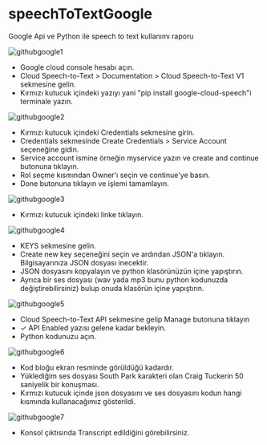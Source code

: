 # speechToTextGoogle
Google Api ve Python ile speech to text kullanımı raporu

![githubgoogle1](https://github.com/emredogan7878/speechToTextGoogle/assets/112003747/68c38a99-f32e-4cc2-8772-9656c702ceff)

* Google cloud console hesabı açın.
* Cloud Speech-to-Text > Documentation > Cloud Speech-to-Text V1 sekmesine gelin.
* Kırmızı kutucuk içindeki yazıyı yani "pip install google-cloud-speech"i terminale yazın.


![githubgoogle2](https://github.com/emredogan7878/speechToTextGoogle/assets/112003747/25fdb71a-3727-4e16-a7cd-e238fb88fedd)

* Kırmızı kutucuk içindeki Credentials sekmesine girin.
* Credentials sekmesinde Create Credentials > Service Account seçeneğine gidin.
* Service account ismine örneğin myservice yazın ve create and continue butonuna tıklayın.
* Rol seçme kısmından Owner'ı seçin ve continue'ye basın.
* Done butonuna tıklayın ve işlemi tamamlayın.

![githubgoogle3](https://github.com/emredogan7878/speechToTextGoogle/assets/112003747/6f2edd93-87a0-4150-9f8f-5ef03ea31cf5)

* Kırmızı kutucuk içindeki linke tıklayın.

![githubgoogle4](https://github.com/emredogan7878/speechToTextGoogle/assets/112003747/cbba1eab-959a-4dad-bcc3-2f13aeb57dbc)

* KEYS sekmesine gelin. 
* Create new key seçeneğini seçin ve ardından JSON'a tıklayın. Bilgisayarınıza JSON dosyası inecektir.
* JSON dosyasını kopyalayın ve python klasörünüzün içine yapıştırın.
* Ayrıca bir ses dosyası (wav yada mp3 bunu python kodunuzda değiştirebilirsiniz) bulup onuda klasörün içine yapıştırın.

![githubgoogle5](https://github.com/emredogan7878/speechToTextGoogle/assets/112003747/17643222-fa7c-44b4-80dc-7e3e26624944)

* Cloud Speech-to-Text API sekmesine gelip Manage butonuna tıklayın
* ✓ API Enabled yazısı gelene kadar bekleyin.
* Python kodunuzu açın.

![githubgoogle6](https://github.com/emredogan7878/speechToTextGoogle/assets/112003747/df92dc5f-bdd7-4b3d-ba4e-4f062108884f)

* Kod bloğu ekran resminde görüldüğü kadardır.
* Yüklediğim ses dosyası South Park karakteri olan Craig Tuckerin 50 saniyelik bir konuşması.
* Kırmızı kutucuk içinde  json dosyasını ve ses dosyasını kodun hangi kısmında kullanacağımız gösterildi.

![githubgoogle7](https://github.com/emredogan7878/speechToTextGoogle/assets/112003747/2cbbe822-1d90-4a52-877c-55ad65d4a0e7)

* Konsol çıktısında Transcript edildiğini görebilirsiniz.

 
